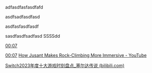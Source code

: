 adfasdfasfasdfafd

asdfsadfasdfasd

asdfasfasdfasdf

sasdfasdfsadfasd
SSSSdd

[00:07](https://www.youtube.com/watch?v=GtYDhcVTNxo#t=7.349146)

[00:07](https://www.youtube.com/watch?v=GtYDhcVTNxo#t=7.349146)
[How Jusant Makes Rock-Climbing More Immersive - YouTube](https://www.youtube.com/watch?v=GtYDhcVTNxo)

[Switch2023年度十大游戏时刻盘点_塞尔达传说 (bilibili.com)](https://www.bilibili.com/video/BV1ji4y1h7D8/?vd_source=acab52c21ffa9e9c57428e615e773279)
